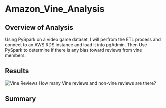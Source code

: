 # Amazon_Vine_Analysis

## Overview of Analysis
Using PySpark on a video game dataset, I will perfrom the ETL process and connect to an AWS RDS instance and load it into pgAdmin. Then Use PySpark to determine if there is any bias toward reviews from vine members.

## Results
![Vine Reviews]()
How many Vine reviews and non-vine reviews are there?

## Summary